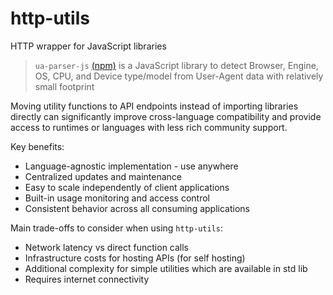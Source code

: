 # http-utils

HTTP wrapper for JavaScript libraries

>`ua-parser-js` [(npm)](https://www.npmjs.com/package/ua-parser-js) is a JavaScript library to detect Browser, Engine, OS, CPU, and Device type/model from User-Agent data with relatively small footprint


Moving utility functions to API endpoints instead of importing libraries directly can significantly improve cross-language compatibility and provide access to runtimes or languages with less rich community support.


Key benefits:
 - Language-agnostic implementation - use anywhere
 - Centralized updates and maintenance
 - Easy to scale independently of client applications
 - Built-in usage monitoring and access control
 - Consistent behavior across all consuming applications

Main trade-offs to consider when using `http-utils`:
 - Network latency vs direct function calls
 - Infrastructure costs for hosting APIs (for self hosting)
 - Additional complexity for simple utilities which are available in std lib
 - Requires internet connectivity